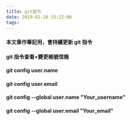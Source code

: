 ```yaml
---
title: git指令
date: 2019-02-26 15:22:06
tags:
---
```


#### 本文章作筆記用，會持續更新 git 指令

#### git 指令查看+變更帳號信箱

#### git config user.name
#### git config user.email

#### git config --global user.name "Your_username"

#### git config --global user.email "Your_email"